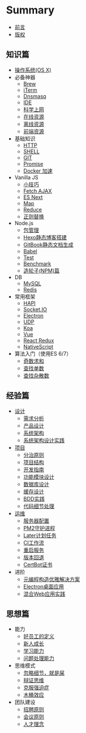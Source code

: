 # Summary

- [前言](INTRO.md)
- [版权](COPYRIGHT.md)

## 知识篇

- [操作系统(OS X)](basic/osx.md)
- 必备神器
  - [Brew](basic/resource/brew.md)
  - [iTerm](basic/resource/iterm.md)
  - [Dnsmasq](basic/resource/dnsmasq.md)
  - [IDE](basic/resource/ide.md)
  - [科学上网](basic/resource/ss.md)
  - [在线资源](basic/resource/online.md)
  - [离线资源](basic/resource/offline.md)
  - [前端资源](basic/resource/frontend.md)
- 基础知识
  - [HTTP](basic/knowledge/http.md)
  - [SHELL](basic/knowledge/shell.md)
  - [GIT](basic/knowledge/git.md)
  - [Promise](basic/knowledge/promise.md)
  - [Docker 加速](basic/knowledge/docker.md)
- Vanilla JS
  - [小技巧](basic/js/tricks.md)
  - [Fetch AJAX](basic/js/fetch.md)
  - [ES Next](basic/js/es.md)
  - [Map](basic/js/map.md)
  - [Reduce](basic/js/reduce.md)
  - [正则替换](basic/js/regexp.md)
- Node.js
  - [包管理](basic/node/pkg.md)
  - [Hexo静态博客搭建](basic/node/hexo.md)
  - [GitBook静态文档生成](basic/node/gitbook.md)
  - [Babel](basic/node/babel.md)
  - [Test](basic/node/test.md)
  - [Benchmark](basic/node/benchmark.md)
  - [造轮子(NPM)篇](basic/node/npm.md)
- DB
  - [MySQL](basic/db/mysql.md)
  - [Redis](basic/db/redis.md)
- 常用框架
  - [HAPI](basic/framework/hapi.md)
  - [Socket.IO](basic/framework/socketio.md)
  - [Electron](basic/framework/electron.md)
  - [UDP](basic/framework/udp.md)
  - [Koa](basic/framework/koa.md)
  - [Vue](basic/framework/vue.md)
  - [React Redux](basic/framework/redux.md)
  - [NativeScript](basic/framework/nativescript.md)
- 算法入门（使用ES 6/7）
  - [奇数求和](basic/algorithm/sum-of-odd-numbers.md)
  - [查找单数](basic/algorithm/find-the-odd-int.md)
  - [查找杂散数](basic/algorithm/find-the-stray-number.md)

## 经验篇

- [设计](experience/design/README.md)
  - [需求分析](experience/design/requirements.md)
  - [产品设计](experience/design/product.md)
  - [系统架构](experience/design/architecture.md)
  - [系统架构设计实践](experience/design/system.md)
- [项目](experience/project/README.md)
  - [分治原则](experience/project/divide.md)
  - [项目结构](experience/project/structure.md)
  - [开发指南](experience/project/develop.md)
  - [功能模块设计](experience/project/user/module.md)
  - [数据库设计](experience/project/user/db.md)
  - [缓存设计](experience/project/user/cache.md)
  - [BDD实践](experience/project/user/bdd.md)
  - [代码细节处理](experience/project/user/particulars.md)
- [运维](experience/operation/README.md)
  - [服务器配置](experience/operation/server.md)
  - [PM2守护进程](experience/operation/pm2.md)
  - [Later计划任务](experience/operation/later.md)
  - [CI工作流](experience/operation/workflow.md)
  - [重启服务](experience/operation/restarter.md)
  - [版本回退](experience/operation/rollback.md)
  - [CertBot证书](experience/operation/certbot.md)
- 进阶
  - [元编程构造优雅解决方案](experience/advanced/meta.md)
  - [Electron桌面应用](experience/advanced/desktop-app.md)
  - [混合Web应用实践](experience/advanced/mixed-project.md)

## 思想篇

- 能力
  - [好员工的定义](mind/capability/define-good-employee.md)
  - [新人成长](mind/capability/growth.md)
  - [学习能力](mind/capability/study.md)
  - [问题处理能力](mind/capability/solving.md)
- 思维模式
  - [忽略细节，就是屎](mind/thinking/shit.md)
  - [辩证思维](mind/thinking/dialectical.md)
  - [克服强迫症](mind/thinking/ocd.md)
  - [木桶效应](mind/thinking/buckets.md)
- 团队建设
  - [招聘原则](mind/team/hire.md)
  - [会议原则](mind/team/meeting.md)
  - [人才理念](mind/team/concept.md)
